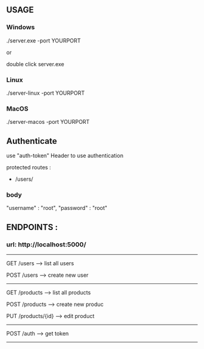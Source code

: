 ## USAGE


### Windows

./server.exe -port YOURPORT

or

double click server.exe

### Linux 

./server-linux -port YOURPORT

### MacOS

./server-macos -port YOURPORT

## Authenticate

use "auth-token" Header to use authentication

protected routes :
- /users/

### body
"username" : "root",
"password" : "root"


## ENDPOINTS :

### url: http://localhost:5000/

---

GET /users --> list all users

POST /users --> create new user

---

GET /products --> list all products

POST /products --> create new produc

PUT /products/{id} --> edit product

---

POST /auth --> get token

---

